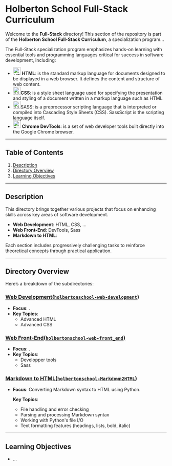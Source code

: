 # Holberton School Full-Stack Curriculum

Welcome to the **Full-Stack** directory! This section of the repository is part of the **Holberton School Full-Stack Curriculum**, a specialization program...

The Full-Stack specialization program emphasizes hands-on learning with essential tools and programming languages critical for success in software development, including:

- <img src="https://upload.wikimedia.org/wikipedia/commons/6/61/HTML5_logo_and_wordmark.svg" alt="HTML" height="24"/> **HTML**: is the standard markup language for documents designed to be displayed in a web browser. It defines the content and structure of web content.
-  <img src="https://upload.wikimedia.org/wikipedia/commons/d/d5/CSS3_logo_and_wordmark.svg" alt="CSS" height="24"/>**CSS**: is a style sheet language used for specifying the presentation and styling of a document written in a markup language such as HTML
-  <img src="https://upload.wikimedia.org/wikipedia/commons/9/96/Sass_Logo_Color.svg" alt="CSS" height="24"/>SASS: is a preprocessor scripting language that is interpreted or compiled into Cascading Style Sheets (CSS). SassScript is the scripting language itself.
- <img src="https://www.google.com/chrome/static/images/chrome-logo.svg" alt="DevTools" height="24"/> **Chrome DevTools**: is a set of web developer tools built directly into the Google Chrome browser.

---

## Table of Contents

1. [Description](#description)
2. [Directory Overview](#directory-overview)
3. [Learning Objectives](#learning-objectives)

---

## Description

This directory brings together various projects that focus on enhancing skills across key areas of software development.

- **Web Development**: HTML, CSS, ...
- **Web Front-End**: DevTools, Sass
- **Markdown to HTML**: 

Each section includes progressively challenging tasks to reinforce theoretical concepts through practical application.

---

## Directory Overview

Here’s a breakdown of the subdirectories:

### [Web Development(`holbertonschool-web-development`)](./holbertonschool-web-development)

- **Focus**: .
- **Key Topics**:
  - Advanced HTML
  - Advanced CSS

### [Web Front-End(`holbertonschool-web-front_end`)](./holbertonschool-web-development)

- **Focus**: .
- **Key Topics**:
  - Developper tools
  - Sass

### [Markdown to HTML(`holbertonschool-Markdown2HTML`)](./holbertonschool-Markdown2HTML)

- **Focus**: Converting Markdown syntax to HTML using Python.

  **Key Topics**:

  - File handling and error checking
  - Parsing and processing Markdown syntax
  - Working with Python's file I/O
  - Text formatting features (headings, lists, bold, italic)

---

## Learning Objectives

- ...
